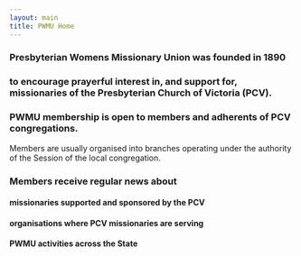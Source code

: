 ```yaml
---
layout: main
title: PWMU Home
---
```


### Presbyterian Womens Missionary Union was founded in 1890 


### to encourage prayerful interest in, and support for, missionaries of the Presbyterian Church of Victoria (PCV).


### PWMU membership is open to members and adherents of PCV congregations. 
Members are usually organised into branches operating under the authority of the Session of the local congregation.


### Members receive regular news about

#### missionaries supported and sponsored by the PCV

#### organisations where PCV missionaries are serving

#### PWMU activities across the State


